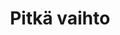 ---
layout: project
weight: 2
title:  "Pitkä vaihto"
lang: fi
published: 2014
categories: movies
category: Dokumentti
runtime: "1 h 13 min"
theme: blue
liftup: true
liftup_image:
  src: projects/pv_cover.jpg
  alt: "Lähikuva vanhemmasta pelaajasta, joka kuuntelee vieressä istuvan joukkuekaverin keskustelua."
description: "Pitkä vaihto -dokumenttielokuvassa seurataan II-divisioonassa pelaavaa Haka Hockey -joukkuetta ja sen pelaajia. Osa heistä on nähnyt SM-liigakuviot ja kiertänyt Pohjois-Amerikankin kaukaloita, mutta yksikään ei ole tavoittanut kirkkainta unelmaansa jääkiekkoammattilaisuudesta."
tagline: "Dokumentti arjesta kaukalossa"
crew:
  director: "Otto Heikola"
  producer: "Valtteri Munkki"
  editor: "Anniina Kauttonen"
  dop: "Otso Lahti"
  sound: "Mikko Heino"
links:
  imdb:
    title: "Lisätietoa"
    text: "IMDB"
    url: "www.google.fi"
media: 
  trailer: 
    title: "Traileri"
    vimeo: "https://player.vimeo.com/video/103231410?color=ffcc33"
  12min:
    title: "Ensimmäiset 12 minuuttia"
    vimeo: "https://player.vimeo.com/video/140345429?color=ffcc33"
gallery: "pitka-vaihto-gallery"
---